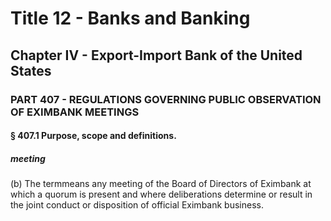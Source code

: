 
# Title 12 - Banks and Banking
## Chapter IV - Export-Import Bank of the United States
### PART 407 - REGULATIONS GOVERNING PUBLIC OBSERVATION OF EXIMBANK MEETINGS
#### § 407.1 Purpose, scope and definitions.
##### meeting

(b) The termmeans any meeting of the Board of Directors of Eximbank at which a quorum is present and where deliberations determine or result in the joint conduct or disposition of official Eximbank business.

